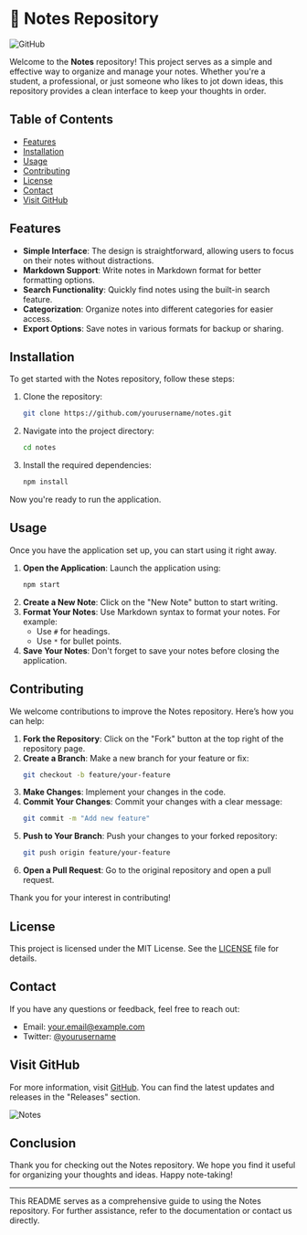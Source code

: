 # 📓 Notes Repository

![GitHub](https://img.shields.io/badge/GitHub-Visit%20Repo-blue?style=flat-square&logo=github)

Welcome to the **Notes** repository! This project serves as a simple and effective way to organize and manage your notes. Whether you're a student, a professional, or just someone who likes to jot down ideas, this repository provides a clean interface to keep your thoughts in order.

## Table of Contents

- [Features](#features)
- [Installation](#installation)
- [Usage](#usage)
- [Contributing](#contributing)
- [License](#license)
- [Contact](#contact)
- [Visit GitHub](#visit-github)

## Features

- **Simple Interface**: The design is straightforward, allowing users to focus on their notes without distractions.
- **Markdown Support**: Write notes in Markdown format for better formatting options.
- **Search Functionality**: Quickly find notes using the built-in search feature.
- **Categorization**: Organize notes into different categories for easier access.
- **Export Options**: Save notes in various formats for backup or sharing.

## Installation

To get started with the Notes repository, follow these steps:

1. Clone the repository:
   ```bash
   git clone https://github.com/yourusername/notes.git
   ```
2. Navigate into the project directory:
   ```bash
   cd notes
   ```
3. Install the required dependencies:
   ```bash
   npm install
   ```

Now you're ready to run the application.

## Usage

Once you have the application set up, you can start using it right away.

1. **Open the Application**: Launch the application using:
   ```bash
   npm start
   ```
2. **Create a New Note**: Click on the "New Note" button to start writing.
3. **Format Your Notes**: Use Markdown syntax to format your notes. For example:
   - Use `#` for headings.
   - Use `*` for bullet points.
4. **Save Your Notes**: Don't forget to save your notes before closing the application.

## Contributing

We welcome contributions to improve the Notes repository. Here’s how you can help:

1. **Fork the Repository**: Click on the "Fork" button at the top right of the repository page.
2. **Create a Branch**: Make a new branch for your feature or fix:
   ```bash
   git checkout -b feature/your-feature
   ```
3. **Make Changes**: Implement your changes in the code.
4. **Commit Your Changes**: Commit your changes with a clear message:
   ```bash
   git commit -m "Add new feature"
   ```
5. **Push to Your Branch**: Push your changes to your forked repository:
   ```bash
   git push origin feature/your-feature
   ```
6. **Open a Pull Request**: Go to the original repository and open a pull request.

Thank you for your interest in contributing!

## License

This project is licensed under the MIT License. See the [LICENSE](LICENSE) file for details.

## Contact

If you have any questions or feedback, feel free to reach out:

- Email: your.email@example.com
- Twitter: [@yourusername](https://twitter.com/yourusername)

## Visit GitHub

For more information, visit [GitHub](https://github.com). You can find the latest updates and releases in the "Releases" section.

![Notes](https://example.com/notes-image.png)

## Conclusion

Thank you for checking out the Notes repository. We hope you find it useful for organizing your thoughts and ideas. Happy note-taking!

---

This README serves as a comprehensive guide to using the Notes repository. For further assistance, refer to the documentation or contact us directly.